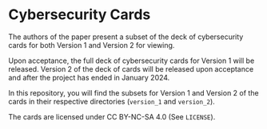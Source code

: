 # Cybersecurity Cards

The authors of the paper present a subset of the deck of cybersecurity cards
for both Version 1 and Version 2 for viewing.

Upon acceptance, the full deck of cybersecurity cards for Version 1 will be released.
Version 2 of the deck of cards will be released upon acceptance and after the project
has ended in January 2024.

In this repository, you will find the subsets for Version 1 and Version 2 of the cards
in their respective directories (`version_1` and `version_2`).


The cards are licensed under CC BY-NC-SA 4.0 (See `LICENSE`).

